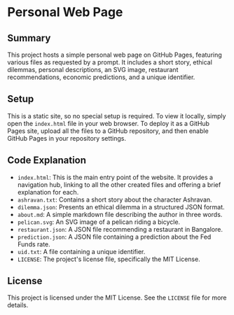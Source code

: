 # Personal Web Page

## Summary
This project hosts a simple personal web page on GitHub Pages, featuring various files as requested by a prompt. It includes a short story, ethical dilemmas, personal descriptions, an SVG image, restaurant recommendations, economic predictions, and a unique identifier.

## Setup
This is a static site, so no special setup is required. To view it locally, simply open the `index.html` file in your web browser. To deploy it as a GitHub Pages site, upload all the files to a GitHub repository, and then enable GitHub Pages in your repository settings.

## Code Explanation
- `index.html`: This is the main entry point of the website. It provides a navigation hub, linking to all the other created files and offering a brief explanation for each.
- `ashravan.txt`: Contains a short story about the character Ashravan.
- `dilemma.json`: Presents an ethical dilemma in a structured JSON format.
- `about.md`: A simple markdown file describing the author in three words.
- `pelican.svg`: An SVG image of a pelican riding a bicycle.
- `restaurant.json`: A JSON file recommending a restaurant in Bangalore.
- `prediction.json`: A JSON file containing a prediction about the Fed Funds rate.
- `uid.txt`: A file containing a unique identifier.
- `LICENSE`: The project's license file, specifically the MIT License.

## License
This project is licensed under the MIT License. See the `LICENSE` file for more details.